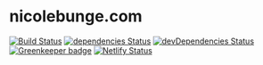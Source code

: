 # nicolebunge.com

[![Build Status](https://travis-ci.org/nicolebunge/nicolebunge.com.svg?branch=master)](https://travis-ci.org/nicolebunge/nicolebunge.com)
[![dependencies Status](https://david-dm.org/nicolebunge/nicolebunge.com/status.svg)](https://david-dm.org/nicolebunge/nicolebunge.com)
[![devDependencies Status](https://david-dm.org/nicolebunge/nicolebunge.com/dev-status.svg)](https://david-dm.org/nicolebunge/nicolebunge.com?type=dev)
[![Greenkeeper badge](https://badges.greenkeeper.io/nicolebunge/nicolebunge.com.svg)](https://greenkeeper.io/)
[![Netlify Status](https://api.netlify.com/api/v1/badges/516936aa-8e50-4202-a8a6-b5c6cc6b9f30/deploy-status)](https://app.netlify.com/sites/nicolebunge/deploys)
